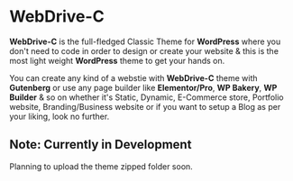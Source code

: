 # WebDrive-C
<p><b>WebDrive-C</b> is the full-fledged Classic Theme for <b>WordPress</b> where you don't need to code in order to design or create your website & this is the most light weight <b>WordPress</b> theme to get your hands on.</p>
<p>You can create any kind of a webstie with <b>WebDrive-C</b> theme with <b>Gutenberg</b> or use any page builder like <b>Elementor/Pro</b>, <b>WP Bakery</b>, <b>WP Builder</b> & so on whether it's Static, Dynamic, E-Commerce store, Portfolio website, Branding/Business website or if you want to setup a Blog as per your liking, look no further.</p>
<h2>Note: Currently in Development</h2>
<p>Planning to upload the theme zipped folder soon.</p>
